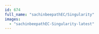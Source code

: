 ```yaml
---
id: 674
full_name: "sachinbeepathEC/Singularity"
images: 
  - "sachinbeepathEC-Singularity-latest"
---
```

